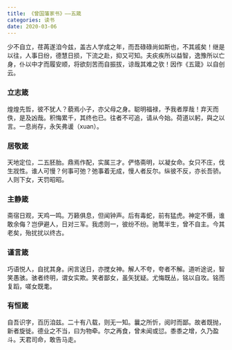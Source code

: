 ```yaml
---
title: 《曾国藩家书》——五箴
categories: 读书
date: 2020-03-06
---
```

少不自立，荏苒遂洎今兹，盖古人学成之年，而吾碌碌尚如斯也，不其戚矣！继是以往，人事日纷，德慧日损，下流之赴，抑又可知。夫疢疾所以益智，逸豫所以亡身，仆以中才而履安顺，将欲刻苦而自振拔，谅哉其难之欤！因作《五箴》以自创云。
<!-- more --> 
### 立志箴
煌煌先哲，彼不犹人？藐焉小子，亦父母之身。聪明福禄，予我者厚哉！弃天而佚，是及凶哉。积悔累千，其终也已。往者不可追，请从今始。荷道以躬，與之以言。一息尚存，永矢弗谖（xuan）。

### 居敬箴
天地定位，二五胚胎。鼎焉作配，实属三才。俨恪斋明，以凝女命。女只不庄，伐生戕性。谁人可慢？何事可弛？弛事着无成，慢人者反尔。纵彼不反，亦长吾骄。人则下女，天罚昭昭。

### 主静箴
斋宿日观，天鸡一鸣。万籁俱息，但闻钟声。后有毒蛇，前有猛虎。神定不慑，谁敢余侮？岂伊避人，日对三军。我虑则一，彼纷不纷。驰鹜半生，曾不自主。今其老矣，殆扰扰以终古。

### 谨言箴
巧语悦人，自扰其身。闲言送日，亦搅女神。解人不夸，夸者不解。道听途说，智笑愚骇。骇者终明，谓女实欺。笑者鄙女，虽矢犹疑。尤悔既丛，铭以自攻。铭而复蹈，嗟女既耄。

### 有恒箴
自吾识字，百历洎兹。二十有八载，则无一知。曩之所忻，阅时而鄙。故者既抛，新者旋徙。德业之不当，曰为物牵。尔之再食，曾未闻或愆。黍黍之增，久乃盈斗。天君司命，敢告马走。